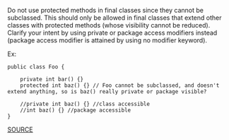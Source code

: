 Do not use protected methods in final classes since they cannot be subclassed.
This should only be allowed in final classes that extend other classes with protected methods (whose visibility cannot be reduced).
Clarify your intent by using private or package access modifiers instead (package access modifier is attained by using no modifier keyword).

Ex:

    public class Foo {

        private int bar() {}
        protected int baz() {} // Foo cannot be subclassed, and doesn't extend anything, so is baz() really private or package visible?

        //private int baz() {} //class accessible
        //int baz() {} //package accessible
    }


[SOURCE](http://pmd.sourceforge.net/pmd-5.3.2/pmd-java/rules/java/design.html#AvoidProtectedMethodInFinalClassNotExtending)
